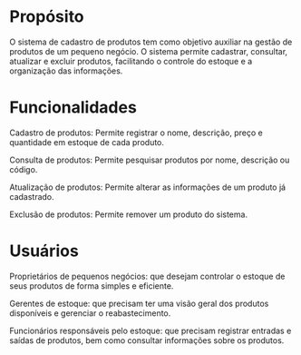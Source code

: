 # Propósito

O sistema de cadastro de produtos tem como objetivo auxiliar na gestão de produtos de um pequeno negócio. O sistema permite cadastrar, consultar, atualizar e excluir produtos, facilitando o controle do estoque e a organização das informações.

# Funcionalidades

Cadastro de produtos: Permite registrar o nome, descrição, preço e quantidade em estoque de cada produto.

Consulta de produtos: Permite pesquisar produtos por nome, descrição ou código.

Atualização de produtos: Permite alterar as informações de um produto já cadastrado.

Exclusão de produtos: Permite remover um produto do sistema.

# Usuários

Proprietários de pequenos negócios: que desejam controlar o estoque de seus produtos de forma simples e eficiente.

Gerentes de estoque: que precisam ter uma visão geral dos produtos disponíveis e gerenciar o reabastecimento.

Funcionários responsáveis pelo estoque: que precisam registrar entradas e saídas de produtos, bem como consultar informações sobre os produtos.
